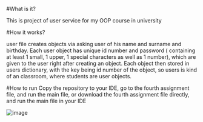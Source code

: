 #What is it?

This is project of user service for my OOP course in university

#How it works?

user file creates objects via asking user of his name and surname and birthday. Each user object has unique id number and password ( containing at least 1 small, 1 upper, 1 special characters as well as 1 number), which are given to the user right after creating an object.
Each object then stored in users dictionary, with the key being id number of the object, so users is kind of an classroom, where students are user objects.

#How to run
Copy the repository to your IDE, go to the fourth assignment file, and run the main file, or download the fourth assignment file directly, and run the main file in your IDE

![image](https://github.com/user-attachments/assets/abfd3c22-80cc-41d3-80c2-7b954ec432ea)
